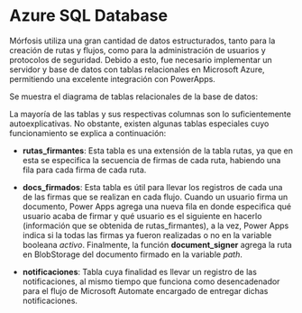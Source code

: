 # Azure SQL Database

Mórfosis utiliza una gran cantidad de datos estructurados, tanto para la creación de rutas y flujos, como para la administración de usuarios y protocolos de seguridad. Debido a esto, fue necesario implementar un servidor y base de datos con tablas relacionales en Microsoft Azure, permitiendo una excelente integración con PowerApps.

Se muestra el diagrama de tablas relacionales de la base de datos:



La mayoría de las tablas y sus respectivas columnas son lo suficientemente autoexplicativas. No obstante, existen algunas tablas especiales cuyo funcionamiento se explica a continuación:

* **rutas_firmantes**: Esta tabla es una extensión de la tabla rutas, ya que en esta se especifica la secuencia de firmas de cada ruta, habiendo una fila para cada firma de cada ruta.
  
* **docs_firmados**: Esta tabla es útil para llevar los registros de cada una de las firmas que se realizan en cada flujo. Cuando un usuario firma un documento, Power Apps agrega una nueva fila en donde especifica qué usuario acaba de firmar y qué usuario es el siguiente en hacerlo (información que se obtenida de rutas\_firmantes), a la vez, Power Apps indica si la todas las firmas ya fueron realizadas o no en la variable booleana *activo*. Finalmente, la función **document_signer** agrega la ruta en BlobStorage del documento firmado en la variable *path*.

* **notificaciones**: Tabla cuya finalidad es llevar un registro de las notificaciones, al mismo tiempo que funciona como desencadenador para el flujo de Microsoft Automate encargado de entregar dichas notificaciones.
